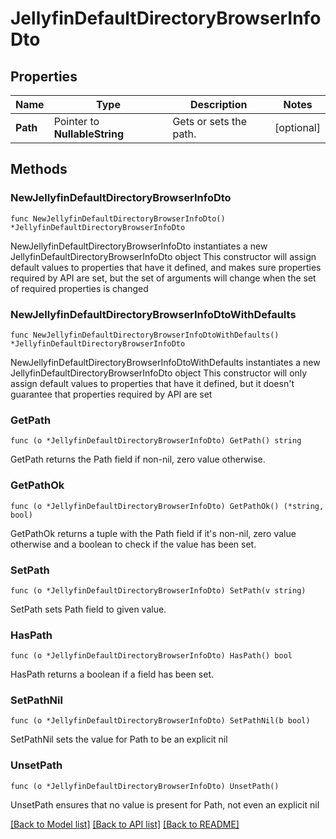 # JellyfinDefaultDirectoryBrowserInfoDto

## Properties

Name | Type | Description | Notes
------------ | ------------- | ------------- | -------------
**Path** | Pointer to **NullableString** | Gets or sets the path. | [optional] 

## Methods

### NewJellyfinDefaultDirectoryBrowserInfoDto

`func NewJellyfinDefaultDirectoryBrowserInfoDto() *JellyfinDefaultDirectoryBrowserInfoDto`

NewJellyfinDefaultDirectoryBrowserInfoDto instantiates a new JellyfinDefaultDirectoryBrowserInfoDto object
This constructor will assign default values to properties that have it defined,
and makes sure properties required by API are set, but the set of arguments
will change when the set of required properties is changed

### NewJellyfinDefaultDirectoryBrowserInfoDtoWithDefaults

`func NewJellyfinDefaultDirectoryBrowserInfoDtoWithDefaults() *JellyfinDefaultDirectoryBrowserInfoDto`

NewJellyfinDefaultDirectoryBrowserInfoDtoWithDefaults instantiates a new JellyfinDefaultDirectoryBrowserInfoDto object
This constructor will only assign default values to properties that have it defined,
but it doesn't guarantee that properties required by API are set

### GetPath

`func (o *JellyfinDefaultDirectoryBrowserInfoDto) GetPath() string`

GetPath returns the Path field if non-nil, zero value otherwise.

### GetPathOk

`func (o *JellyfinDefaultDirectoryBrowserInfoDto) GetPathOk() (*string, bool)`

GetPathOk returns a tuple with the Path field if it's non-nil, zero value otherwise
and a boolean to check if the value has been set.

### SetPath

`func (o *JellyfinDefaultDirectoryBrowserInfoDto) SetPath(v string)`

SetPath sets Path field to given value.

### HasPath

`func (o *JellyfinDefaultDirectoryBrowserInfoDto) HasPath() bool`

HasPath returns a boolean if a field has been set.

### SetPathNil

`func (o *JellyfinDefaultDirectoryBrowserInfoDto) SetPathNil(b bool)`

 SetPathNil sets the value for Path to be an explicit nil

### UnsetPath
`func (o *JellyfinDefaultDirectoryBrowserInfoDto) UnsetPath()`

UnsetPath ensures that no value is present for Path, not even an explicit nil

[[Back to Model list]](../README.md#documentation-for-models) [[Back to API list]](../README.md#documentation-for-api-endpoints) [[Back to README]](../README.md)


